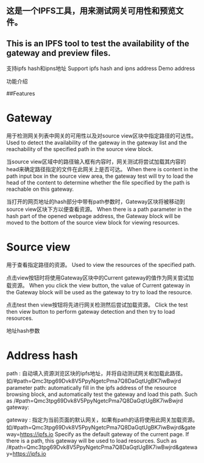 ## 这是一个IPFS工具，用来测试网关可用性和预览文件。

## This is an IPFS tool to test the availability of the gateway and preview files.

支持ipfs hash和ipns地址
Support ipfs hash and ipns address Demo address

功能介绍

##Features

# Gateway

用于检测网关列表中网关的可用性以及对source view区块中指定路径的可达性。
Used to detect the availability of the gateway in the gateway list and the reachability of the specified path in the source view block.

当source view区域中的路径输入框有内容时，网关测试将尝试加载其内容的head来确定路径指定的文件在此网关上是否可达。
When there is content in the path input box in the source view area, the gateway test will try to load the head of the content to determine whether the file 
specified by the path is reachable on this gateway.

当打开的网页地址的hash部分中带有path参数时，Gateway区块将被移动到source view区块下方以便查看资源。
When there is a path parameter in the hash part of the opened webpage address, the Gateway block will be moved to the bottom of the source view block for viewing resources.

# Source view

用于查看指定路径的资源。
Used to view the resources of the specified path.

点击view按钮时将使用Gateway区块中的Current gateway的值作为网关尝试加载资源。
When you click the view button, the value of Current gateway in the Gateway block will be used as the gateway to try to load the resource.

点击test then view按钮将先进行网关检测然后尝试加载资源。
Click the test then view button to perform gateway detection and then try to load resources.

地址hash参数

# Address hash

path : 自动填入资源浏览区块的ipfs地址，并将自动测试网关和加载此路径。如/#path=Qmc3tpg69Dvk8V5PpyNgetcPma7Q8DaGqtUgBK7iwBwjrd
parameter path: automatically fill in the ipfs address of the resource browsing block, and automatically test the gateway and load this path. 
Such as /#path=Qmc3tpg69Dvk8V5PpyNgetcPma7Q8DaGqtUgBK7iwBwjrd gateway:

gateway : 指定为当前页面的默认网关，如果有path的话将使用此网关加载资源。如/#path=Qmc3tpg69Dvk8V5PpyNgetcPma7Q8DaGqtUgBK7iwBwjrd&gateway=https://ipfs.io
Specify as the default gateway of the current page. If there is a path, this gateway will be used to load resources. 
Such as /#path=Qmc3tpg69Dvk8V5PpyNgetcPma7Q8DaGqtUgBK7iwBwjrd&gateway=https://ipfs.io
